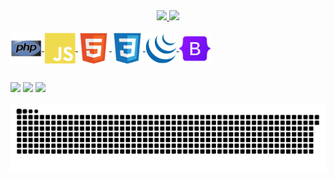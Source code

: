 <div align="center">
  <a href="https://github.com/JohnnyAlves">
  <img height="130em" src="https://github-readme-stats.vercel.app/api?username=diego1570565&show_icons=true&theme=dracula&include_all_commits=true&count_private=true"/>
   <img height="130em" src="https://github-readme-stats.vercel.app/api/top-langs/?username=diego1570565&layout=compact&langs_count=7&theme=dracula"/>
</div>
<div class='container'>

<div style="display: inline_block"><br>
  <img align="center" alt="Johnny-PHP" height="50" width="50" src="https://raw.githubusercontent.com/devicons/devicon/master/icons/php/php-original.svg"> 
  <img align="center" alt="Johnny-Js" height="50" width="50" src="https://raw.githubusercontent.com/devicons/devicon/master/icons/javascript/javascript-plain.svg">
  <img align="center" alt="Johnny-HTML" height="50" width="50" src="https://raw.githubusercontent.com/devicons/devicon/master/icons/html5/html5-original.svg">
  <img align="center" alt="Johnny-CSS" height="50" width="50" src="https://raw.githubusercontent.com/devicons/devicon/master/icons/css3/css3-original.svg">
  <img align="center" alt="Johnny-Python" height="50" width="50" src="https://raw.githubusercontent.com/devicons/devicon/master/icons/jquery/jquery-original.svg">
  <img align="center" alt="Johnny-Python" height="50" width="50" src="https://raw.githubusercontent.com/devicons/devicon/master/icons/bootstrap/bootstrap-original.svg">
 </div>
  
</div>
 
 ##
 
<div> 
  <a href="https://instagram.com/diegodeoliveira.coelho" target="_blank"><img src="https://img.shields.io/badge/-Instagram-%23E4405F?style=for-the-badge&logo=instagram&logoColor=white" target="_blank"></a>
  <a href = "mailto:diego1570565@gmail.com"><img src="https://img.shields.io/badge/-Gmail-%23333?style=for-the-badge&logo=gmail&logoColor=white" target="_blank"></a>
  <a href="https://www.linkedin.com/in/diego-de-oliveira-martins-3b232a234/" target="_blank"><img src="https://img.shields.io/badge/-LinkedIn-%230077B5?style=for-the-badge&logo=linkedin&logoColor=white" target="_blank"></a> 
  </div>
  
 ![Snake animation](https://github.com/diego1570565/diego1570565/blob/output/github-contribution-grid-snake.svg)
  </div>
